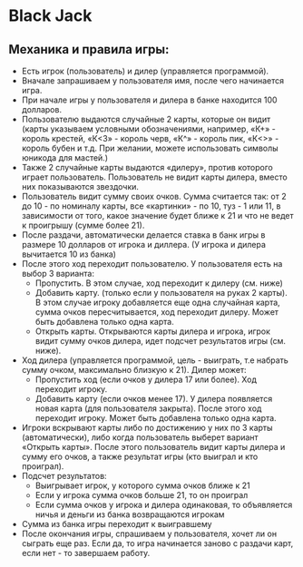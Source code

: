 <h1>Black Jack</h1>

<h2>Механика и правила игры:</h2>
<ul>
    <li>Есть игрок (пользователь) и дилер (управляется программой).</li>
    <li>Вначале запрашиваем у пользователя имя, после чего начинается игра.</li>
    <li>При начале игры у пользователя и дилера в банке находится 100 долларов.</li>
    <li>Пользователю выдаются случайные 2 карты, которые он видит (карты указываем условными обозначениями,
например, «К+» - король крестей, «К<3» - король черв, «К^» - король пик, «К<>» - король бубен и т.д.
При желании, можете использовать символы юникода для мастей.)</li>
    <li>Также 2 случайные карты выдаются «дилеру», против которого играет пользователь.
Пользователь не видит карты дилера, вместо них показываются звездочки.</li>
    <li>Пользователь видит сумму своих очков. Сумма считается так: от 2 до 10 - по номиналу карты,
все «картинки» - по 10, туз - 1 или 11, в зависимости от того, какое значение будет ближе к 21
и что не ведет к проигрышу (сумме более 21).</li>
    <li>После раздачи, автоматически делается ставка в банк игры в размере 10 долларов от игрока и диллера.
(У игрока и дилера вычитается 10 из банка)</li>
    <li>После этого ход переходит пользователю. У пользователя есть на выбор 3 варианта:
        <ul>
            <li>Пропустить. В этом случае, ход переходит к дилеру (см. ниже)</li>
            <li>Добавить карту. (только если у пользователя на руках 2 карты). В этом случае игроку добавляется
    еще одна случайная карта, сумма очков пересчитывается, ход переходит дилеру. Может быть добавлена только одна карта.</li>
            <li>Открыть карты. Открываются карты дилера и игрока, игрок видит сумму очков дилера, идет подсчет результатов игры (см. ниже).</li>
        </ul>
    </li>
    <li>Ход дилера (управляется программой, цель - выиграть, т.е набрать сумму очком, максимально близкую к 21). Дилер может:
        <ul>
            <li>Пропустить ход (если очков у дилера 17 или более). Ход переходит игроку.</li>
            <li>Добавить карту (если очков менее 17). У дилера появляется новая карта (для пользователя закрыта).
После этого ход переходит игроку. Может быть добавлена только одна карта.</li>
        </ul>
    </li>
    <li>Игроки вскрывают карты либо по достижению у них по 3 карты (автоматически),
либо когда пользователь выберет вариант «Открыть карты».
После этого пользователь видит карты дилера и сумму его очков, а также результат игры (кто выиграл и кто проиграл).</li>
    <li>Подсчет результатов:
        <ul>
            <li>Выигрывает игрок, у которого сумма очков ближе к 21</li>
            <li>Если у игрока сумма очков больше 21, то он проиграл</li>
            <li>Если сумма очков у игрока и дилера одинаковая, то объявляется ничья и деньги из банка возвращаются игрокам</li>
        </ul>
    </li>
    <li>Сумма из банка игры переходит к выигравшему</li>
    <li>После окончания игры, спрашиваем у пользователя, хочет ли он сыграть еще раз.
Если да, то игра начинается заново с раздачи карт, если нет - то завершаем работу.</li>
</ul>
